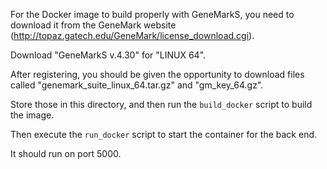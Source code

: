 For the Docker image to build properly with GeneMarkS, you need to download it from the GeneMark website (http://topaz.gatech.edu/GeneMark/license_download.cgi).

Download "GeneMarkS v.4.30" for "LINUX 64".

After registering, you should be given the opportunity to download files called "genemark_suite_linux_64.tar.gz" and "gm_key_64.gz".

Store those in this directory, and then run the `build_docker` script to build the image.

Then execute the `run_docker` script to start the container for the back end.

It should run on port 5000.
